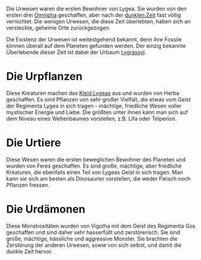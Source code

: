 Die Urwesen waren die ersten Bewohner von Lygea. Sie wurden von den ersten drei [Omnipha](Die%20Omnipha) geschaffen, aber nach der [dunklen Zeit](Die%20Dunkle%20Zeit) fast völlig vernichtet. Die wenigen Urwesen, die diese Zeit überlebten, haben sich an versteckte, geheime Orte zurückgezogen.

Die Existenz der Urwesen ist weitestgehend bekannt, denn ihre Fossile können überall auf dem Planeten gefunden werden. Der einzig bekannte Überlebende dieser Zeit ist dabei der Urbaum [Lygrassyl](Lygrassyl).

# Die Urpflanzen
Diese Kreaturen machen das [Kleid Lygeas](Lygeas%20Kleid) aus und wurden von Herba geschaffen. Es sind Pflanzen von sehr großer Vielfalt, die etwas vom Geist der Regimenta Lygea in sich tragen - mächtige, friedliche Wesen voller mystischer Energie und Liebe.
Die größten unter ihnen kann man sich auf dem Niveau eines Weltenbaumes vorstellen, z.B. Lifa oder Telperion.
# Die Urtiere
Diese Wesen waren die ersten beweglichen Bewohner des Planeten und wurden von Feres geschaffen. Es sind große, mächtige, aber friedliche Kreaturen, die ebenfalls einen Teil von Lygeas Geist in sich tragen. Man kann sie sich am besten als Dinosaurier vorstellen,
die weder Fleisch noch Pflanzen fressen.
# Die Urdämonen
Diese Monstrositäten wurden von Vigotha mit dem Geist des Regimenta Gos geschaffen und sind daher sehr hasserfüllt und zerstörerisch. Sie sind große, mächtige, hässliche und aggressive Monster. Sie brachten die Zerstörung der anderen Urwesen, sowie von sich
selbst, und damit die dunkle Zeit hervor.